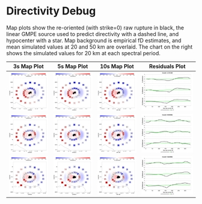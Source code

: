 # Directivity Debug

Map plots show the re-oriented (with strike=0) raw rupture in black, the linear GMPE source used to predict directivity with a dashed line, and hypocenter with a star. Map background is empirical fD estimates, and mean simulated values at 20 and 50 km are overlaid. The chart on the right shows the simulated values for 20 km at each spectral period.

| 3s Map Plot | 5s Map Plot | 10s Map Plot | Residuals Plot |
|-----|-----|-----|-----|
| ![plot](event_223538_map_3s.png) | ![plot](event_223538_map_5s.png) | ![plot](event_223538_map_10s.png) | ![plot](event_223538_residuals.png) |
| ![plot](event_444446_map_3s.png) | ![plot](event_444446_map_5s.png) | ![plot](event_444446_map_10s.png) | ![plot](event_444446_residuals.png) |
| ![plot](event_566496_map_3s.png) | ![plot](event_566496_map_5s.png) | ![plot](event_566496_map_10s.png) | ![plot](event_566496_residuals.png) |

